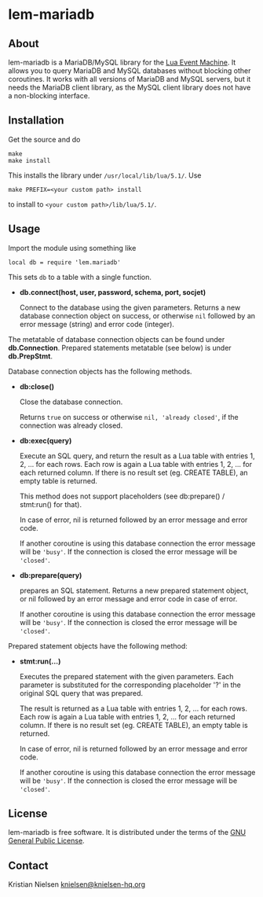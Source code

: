 lem-mariadb
============


About
-----

lem-mariadb is a MariaDB/MySQL library for the [Lua Event Machine][lem].
It allows you to query MariaDB and MySQL databases without blocking
other coroutines. It works with all versions of MariaDB and MySQL
servers, but it needs the MariaDB client library, as the MySQL client
library does not have a non-blocking interface.

[lem]: https://github.com/esmil/lem

Installation
------------

Get the source and do

    make
    make install

This installs the library under `/usr/local/lib/lua/5.1/`.
Use

    make PREFIX=<your custom path> install

to install to `<your custom path>/lib/lua/5.1/`.


Usage
-----

Import the module using something like

    local db = require 'lem.mariadb'

This sets `db` to a table with a single function.

* __db.connect(host, user, password, schema, port, socjet)__

  Connect to the database using the given parameters. Returns a new
  database connection object on success, or otherwise `nil` followed
  by an error message (string) and error code (integer).

The metatable of database connection objects can be found under
__db.Connection__. Prepared statements metatable (see below) is under
__db.PrepStmt__.

Database connection objects has the following methods.

* __db:close()__

  Close the database connection.

  Returns `true` on success or otherwise `nil, 'already closed'`,
  if the connection was already closed.

* __db:exec(query)__

  Execute an SQL query, and return the result as a Lua table with
  entries 1, 2, ... for each rows. Each row is again a Lua table with
  entries 1, 2, ... for each returned column. If there is no result
  set (eg. CREATE TABLE), an empty table is returned.

  This method does not support placeholders (see db:prepare() /
  stmt:run() for that).

  In case of error, nil is returned followed by an error message and
  error code.

  If another coroutine is using this database connection the error message
  will be `'busy'`.
  If the connection is closed the error message will be `'closed'`.

* __db:prepare(query)__

  prepares an SQL statement. Returns a new prepared statement object,
  or nil followed by an error message and error code in case of error.

  If another coroutine is using this database connection the error message
  will be `'busy'`.
  If the connection is closed the error message will be `'closed'`.

Prepared statement objects have the following method:

* __stmt:run(...)__

  Executes the prepared statement with the given parameters. Each
  parameter is substituted for the corresponding placeholder '?' in
  the original SQL query that was prepared.

  The result is returned as a Lua table with entries 1, 2, ... for
  each rows. Each row is again a Lua table with entries 1, 2, ... for
  each returned column. If there is no result set (eg. CREATE TABLE),
  an empty table is returned.

  In case of error, nil is returned followed by an error message and
  error code.

  If another coroutine is using this database connection the error message
  will be `'busy'`.
  If the connection is closed the error message will be `'closed'`.


License
-------

lem-mariadb is free software. It is distributed under the terms of the
[GNU General Public License][gpl].

[gpl]: http://www.fsf.org/licensing/licenses/gpl.html


Contact
-------

Kristian Nielsen <knielsen@knielsen-hq.org>
